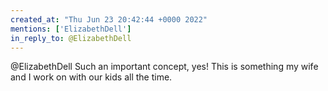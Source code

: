 ```yaml
---
created_at: "Thu Jun 23 20:42:44 +0000 2022"
mentions: ['ElizabethDell']
in_reply_to: @ElizabethDell
---
```


@ElizabethDell Such an important concept, yes! This is something my wife and I work on with our kids all the time.